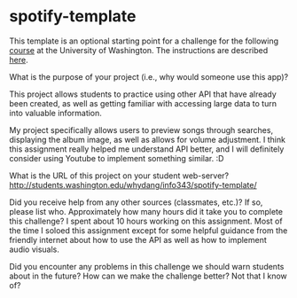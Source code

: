# spotify-template
This template is an optional starting point for a challenge for the following [course](http://faculty.washington.edu/mikefree/info343/) at the University of Washington.  The instructions are described [here](http://faculty.washington.edu/mikefree/info343/#/challenges/spotify).


What is the purpose of your project (i.e., why would someone use this app)?

This project allows students to practice using other API that have already been created, as well as getting familiar with accessing large data to turn into valuable information.

My project specifically allows users to preview songs through searches, displaying the album image, as well as allows for volume adjustment. I think this assignment really helped me understand API better, and I will definitely consider using Youtube to implement something similar. :D

What is the URL of this project on your student web-server?
http://students.washington.edu/whydang/info343/spotify-template/


Did you receive help from any other sources (classmates, etc.)? If so, please list who.
Approximately how many hours did it take you to complete this challenge?
I spent about 10 hours working on this assignment.
Most of the time I soloed this assignment except for some helpful guidance from the friendly internet about how to use the API as well as how to implement audio visuals.

Did you encounter any problems in this challenge we should warn students about in the future? How can we make the challenge better?
Not that I know of?